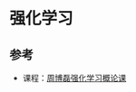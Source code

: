 # 强化学习

## 参考

- 课程：[周博磊强化学习概论课](https://www.bilibili.com/medialist/play/511221970?from=space&business=space_series&business_id=764099&desc=1)
